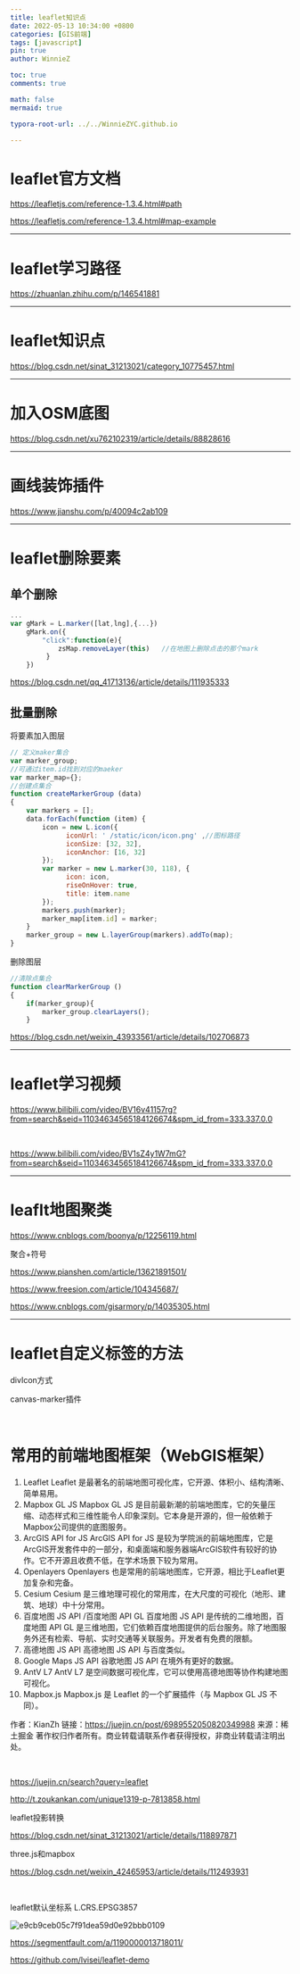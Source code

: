 ```yaml
---
title: leaflet知识点
date: 2022-05-13 10:34:00 +0800
categories: [GIS前端]
tags: [javascript]
pin: true
author: WinnieZ

toc: true
comments: true

math: false
mermaid: true

typora-root-url: ../../WinnieZYC.github.io

---
```


# leaflet官方文档 

https://leafletjs.com/reference-1.3.4.html#path

https://leafletjs.com/reference-1.3.4.html#map-example

***

# leaflet学习路径

https://zhuanlan.zhihu.com/p/146541881

***

# leaflet知识点

https://blog.csdn.net/sinat_31213021/category_10775457.html

***

# 加入OSM底图

https://blog.csdn.net/xu762102319/article/details/88828616

***

# 画线装饰插件

https://www.jianshu.com/p/40094c2ab109

***

# leaflet删除要素

## 单个删除

```javascript
...
var gMark = L.marker([lat,lng],{...})
	gMark.on({
		"click":function(e){
			zsMap.removeLayer(this)   //在地图上删除点击的那个mark
		 }
	})

```

https://blog.csdn.net/qq_41713136/article/details/111935333

## 批量删除

将要素加入图层

```javascript
// 定义maker集合
var marker_group;
//可通过item.id找到对应的maeker
var marker_map={};
//创建点集合
function createMarkerGroup (data)
{
	var markers = [];
	data.forEach(function (item) {
		icon = new L.icon({
		      iconUrl: ' /static/icon/icon.png' ,//图标路径
		      iconSize: [32, 32],
		      iconAnchor: [16, 32]
		});
		var marker = new L.marker(30, 118), {
		      icon: icon,
		      riseOnHover: true,
		      title: item.name
		});
		markers.push(marker);
		marker_map[item.id] = marker;
	}
	marker_group = new L.layerGroup(markers).addTo(map);
}

```

删除图层

```javascript
//清除点集合
function clearMarkerGroup ()
{
	if(marker_group){
		marker_group.clearLayers();
	}
```

https://blog.csdn.net/weixin_43933561/article/details/102706873

***

# leaflet学习视频

https://www.bilibili.com/video/BV16v41157rg?from=search&seid=11034634565184126674&spm_id_from=333.337.0.0

<br/>

https://www.bilibili.com/video/BV1sZ4y1W7mG?from=search&seid=11034634565184126674&spm_id_from=333.337.0.0

***

# leaflt地图聚类

https://www.cnblogs.com/boonya/p/12256119.html

聚合+符号

https://www.pianshen.com/article/13621891501/

https://www.freesion.com/article/104345687/

https://www.cnblogs.com/gisarmory/p/14035305.html

***

# leaflet自定义标签的方法

divIcon方式

canvas-marker插件

<br/>

# 常用的前端地图框架（WebGIS框架）

1. Leaflet
Leaflet 是最著名的前端地图可视化库，它开源、体积小、结构清晰、简单易用。
2. Mapbox GL JS
Mapbox GL JS 是目前最新潮的前端地图库，它的矢量压缩、动态样式和三维性能令人印象深刻。它本身是开源的，但一般依赖于Mapbox公司提供的底图服务。
3. ArcGIS API for JS
ArcGIS API for JS 是较为学院派的前端地图库，它是ArcGIS开发套件中的一部分，和桌面端和服务器端ArcGIS软件有较好的协作。它不开源且收费不低，在学术场景下较为常用。
4. Openlayers
Openlayers 也是常用的前端地图库，它开源，相比于Leaflet更加复杂和完备。
5. Cesium
Cesium 是三维地理可视化的常用库，在大尺度的可视化（地形、建筑、地球）中十分常用。
6. 百度地图 JS API /百度地图 API GL
百度地图 JS API 是传统的二维地图，百度地图 API GL 是三维地图，它们依赖百度地图提供的后台服务。除了地图服务外还有检索、导航、实时交通等关联服务。开发者有免费的限额。
7. 高德地图 JS API
高德地图 JS API 与百度类似。
8. Google Maps JS API
谷歌地图 JS API 在境外有更好的数据。
9. AntV L7
AntV L7 是空间数据可视化库，它可以使用高德地图等协作构建地图可视化。
10. Mapbox.js
Mapbox.js 是 Leaflet 的一个扩展插件（与 Mapbox GL JS 不同）。

作者：KianZh
链接：https://juejin.cn/post/6989552050820349988
来源：稀土掘金
著作权归作者所有。商业转载请联系作者获得授权，非商业转载请注明出处。

<br/>

https://juejin.cn/search?query=leaflet

http://t.zoukankan.com/unique1319-p-7813858.html

leaflet投影转换

https://blog.csdn.net/sinat_31213021/article/details/118897871

three.js和mapbox

https://blog.csdn.net/weixin_42465953/article/details/112493931

<br/>

leaflet默认坐标系 L.CRS.EPSG3857    

![e9cb9ceb05c7f91dea59d0e92bbb0109](/assets/blog_res/2022-05-13-leaflet%E7%9F%A5%E8%AF%86%E7%82%B9.assets/e9cb9ceb05c7f91dea59d0e92bbb0109.png)

https://segmentfault.com/a/1190000013718011/

https://github.com/lvisei/leaflet-demo
